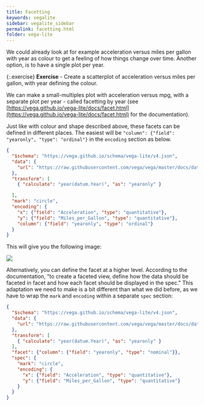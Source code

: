 ```yaml
---
title: Facetting
keywords: vegalite
sidebar: vegalite_sidebar
permalink: facetting.html
folder: vega-lite
---
```

We could already look at for example acceleration versus miles per gallon with year as colour to get a feeling of how things change over time. Another option, is to have a single plot per year.

{:.exercise}
**Exercise** - Create a scatterplot of acceleration versus miles per gallon, with year defining the colour.

<!--
{
  "$schema": "https://vega.github.io/schema/vega-lite/v4.json",
  "data": {
    "url": "https://raw.githubusercontent.com/vega/vega/master/docs/data/cars.json"
  },
  "transform": [
    { "calculate": "year(datum.Year)", "as": "yearonly" }

  ],
  "mark": "circle",
  "encoding": {
    "x": {"field": "Acceleration", "type": "quantitative"},
    "y": {"field": "Miles_per_Gallon", "type": "quantitative"},
    "color": {"field": "yearonly", "type": "ordinal"}
  }
}
-->

We can make a small-multiples plot with acceleration versus mpg, with a separate plot per year - called facetting by year (see [https://vega.github.io/vega-lite/docs/facet.html](https://vega.github.io/vega-lite/docs/facet.html) for the documentation).

Just like with colour and shape described above, these facets can be defined in different places. The easiest will be `"column": {"field": "yearonly", "type": "ordinal"}` in the `encoding` section as below.

```json
{
  "$schema": "https://vega.github.io/schema/vega-lite/v4.json",
  "data": {
    "url": "https://raw.githubusercontent.com/vega/vega/master/docs/data/cars.json"
  },
  "transform": [
    { "calculate": "year(datum.Year)", "as": "yearonly" }

  ],
  "mark": "circle",
  "encoding": {
    "x": {"field": "Acceleration", "type": "quantitative"},
    "y": {"field": "Miles_per_Gallon", "type": "quantitative"},
    "column": {"field": "yearonly", "type": "ordinal"}
  }
}
```

This will give you the following image:

<img src="{{ site.baseurl }}/assets/vegalite-columnfacet.png" />

Alternatively, you can define the facet at a higher level. According to the documentation, "to create a faceted view, define how the data should be faceted in facet and how each facet should be displayed in the spec." This adaptation we need to make is a bit different than what we did before, as we have to wrap the `mark` and `encoding` within a separate `spec` section:

```json
{
  "$schema": "https://vega.github.io/schema/vega-lite/v4.json",
  "data": {
    "url": "https://raw.githubusercontent.com/vega/vega/master/docs/data/cars.json"
  },
  "transform": [
    { "calculate": "year(datum.Year)", "as": "yearonly" }
  ],
  "facet": {"column": {"field": "yearonly", "type": "nominal"}},
  "spec": {
    "mark": "circle",
    "encoding": {
      "x": {"field": "Acceleration", "type": "quantitative"},
      "y": {"field": "Miles_per_Gallon", "type": "quantitative"}
    }
  }
}
```
